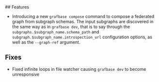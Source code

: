 ## Features

- Introducing a new `grafbase compose` command to compose a federated graph from subgraph schemas. The input subgraphs are discovered in the same way as in `grafbase dev`, that is to say through the `subgraphs.$subgraph_name.schema_path` and `subgraph.$subgraph_name.introspection_url` configuration options, as well as the `--graph-ref` argument.

## Fixes

- Fixed infinite loops in file watcher causing `grafbase dev` to become unresponsive

